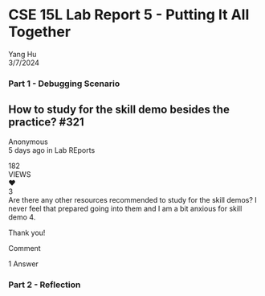 # CSE 15L Lab Report 5 - Putting It All Together

Yang Hu  
3/7/2024  

### Part 1 - Debugging Scenario
## How to study for the skill demo besides the practice? #321
Anonymous  
5 days ago in Lab REports  

182  
VIEWS  
❤  
3  
Are there any other resources recommended to study for the skill demos? I never feel that prepared going into them and I am a bit anxious for skill demo 4.


Thank you!

Comment

1 Answer
### Part 2 - Reflection
